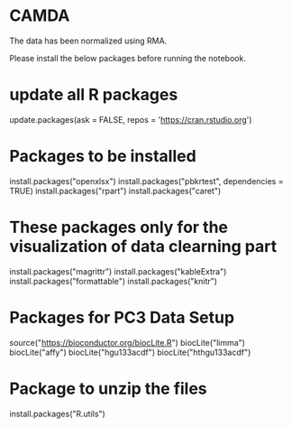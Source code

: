 # CAMDA

The data has been normalized using RMA.

Please install the below packages before running the notebook.

# update all R packages
update.packages(ask = FALSE, repos = 'https://cran.rstudio.org')

# Packages to be installed
install.packages("openxlsx")
install.packages("pbkrtest", dependencies = TRUE)
install.packages("rpart")
install.packages("caret")

# These packages only for the visualization of data clearning part

install.packages("magrittr")
install.packages("kableExtra")
install.packages("formattable")
install.packages("knitr")


# Packages for PC3 Data Setup
source("https://bioconductor.org/biocLite.R")
biocLite("limma")
biocLite("affy")
biocLite("hgu133acdf")
biocLite("hthgu133acdf")


# Package to unzip the files
install.packages("R.utils")
